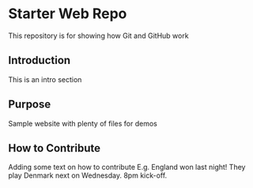 # Starter Web Repo

This repository is for showing how Git and GitHub work

## Introduction

This is an intro section

## Purpose

Sample website with plenty of files for demos

## How to Contribute 

Adding some text on how to contribute
E.g. England won last night!
They play Denmark next on Wednesday. 8pm kick-off. 
